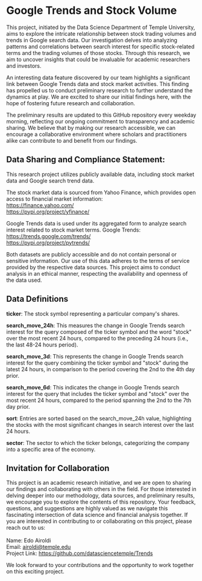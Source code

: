 # Google Trends and Stock Volume 

This project, initiated by the Data Science Department of Temple University, aims to explore the intricate relationship between stock trading volumes and trends in Google search data. Our investigation delves into analyzing patterns and correlations between search interest for specific stock-related terms and the trading volumes of those stocks. Through this research, we aim to uncover insights that could be invaluable for academic researchers and investors.

An interesting data feature discovered by our team highlights a significant link between Google Trends data and stock market activities. This finding has propelled us to conduct preliminary research to further understand the dynamics at play. We are excited to share our initial findings here, with the hope of fostering future research and collaboration.

The preliminary results are updated to this GitHub repository every weekday morning, reflecting our ongoing commitment to transparency and academic sharing. We believe that by making our research accessible, we can encourage a collaborative environment where scholars and practitioners alike can contribute to and benefit from our findings.


## Data Sharing and Compliance Statement:

This research project utilizes publicly available data, including stock market data and Google search trend data. <br>

The stock market data is sourced from Yahoo Finance, which provides open access to financial market information: <br>
https://finance.yahoo.com/ <br>
https://pypi.org/project/yfinance/ <br>

Google Trends data is used under its aggregated form to analyze search interest related to stock market terms. Google Trends: <br> 
https://trends.google.com/trends/ <br> 
https://pypi.org/project/pytrends/ <br>

Both datasets are publicly accessible and do not contain personal or sensitive information. Our use of this data adheres to the terms of service provided by the respective data sources. This project aims to conduct analysis in an ethical manner, respecting the availability and openness of the data used.


## Data Definitions
**ticker**: The stock symbol representing a particular company's shares. <br>

**search_move_24h**: This measures the change in Google Trends search interest for the query composed of the ticker symbol and the word "stock" over the most recent 24 hours, compared to the preceding 24 hours (i.e., the last 48-24 hours period). <br>

**search_move_3d**: This represents the change in Google Trends search interest for the query combining the ticker symbol and "stock" during the latest 24 hours, in comparison to the period covering the 2nd to the 4th day prior. <br>

**search_move_6d**: This indicates the change in Google Trends search interest for the query that includes the ticker symbol and "stock" over the most recent 24 hours, compared to the period spanning the 2nd to the 7th day prior. <br>

**sort**: Entries are sorted based on the search_move_24h value, highlighting the stocks with the most significant changes in search interest over the last 24 hours. <br>

**sector**: The sector to which the ticker belongs, categorizing the company into a specific area of the economy. <br> 


## Invitation for Collaboration
This project is an academic research initiative, and we are open to sharing our findings and collaborating with others in the field. For those interested in delving deeper into our methodology, data sources, and preliminary results, we encourage you to explore the contents of this repository. Your feedback, questions, and suggestions are highly valued as we navigate this fascinating intersection of data science and financial analysis together. If you are interested in contributing to or collaborating on this project, please reach out to us: <br> <br> 
Name: Edo Airoldi <br>
Email: airoldi@temple.edu  <br>
Project Link: https://github.com/datasciencetemple/Trends  <br>

We look forward to your contributions and the opportunity to work together on this exciting project.


